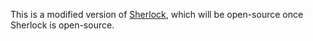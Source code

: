 This is a modified version of [Sherlock](https://github.com/jun-zeng/Sherlock), which will be open-source once Sherlock is open-source.